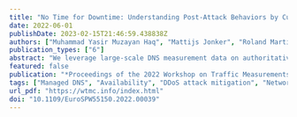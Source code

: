 ```yaml
---
title: "No Time for Downtime: Understanding Post-Attack Behaviors by Customers of Managed DNS Providers"
date: 2022-06-01
publishDate: 2023-02-15T21:46:59.438838Z
authors: ["Muhammad Yasir Muzayan Haq", "Mattijs Jonker", "Roland Martijn van Rijswijk - Deij", "kc Claffy", "Bart Nieuwenhuis", "Abhishta Abhishta"]
publication_types: ["6"]
abstract: "We leverage large-scale DNS measurement data on authoritative name servers to study the reactions of domain owners affected by the 2016 DDoS attack on Dyn. We use industry sources of information about domain names to study the influence of factors such as industry sector and website popularity on the willingness of domain managers to invest in high availability of online services. Specifically, we correlate business characteristics of domain owners with their resilience strategies in the wake of DoS attacks affecting their domains. Our analysis revealed correlations between two properties of domains – industry sector and popularity – and post-attack strategies. Specifically, owners of more popular domains were more likely to re-act to increase the diversity of their authoritative DNS service for their domains. Similarly, domains in certain industry sectors were more likely to seek out such diversity in their DNS service. For example, domains categorized as General News were nearly 6 times more likely to re-act than domains categorized as Internet Services. Our results can inform managed DNS and other network service providers regarding the potential impact of downtime on their customer portfolio."
featured: false
publication: "*Proceedings of the 2022 Workshop on Traffic Measurements for Cybersecurity*"
tags: ["Managed DNS", "Availability", "DDoS attack mitigation", "Network management"]
url_pdf: "https://wtmc.info/index.html"
doi: "10.1109/EuroSPW55150.2022.00039"
---
```


